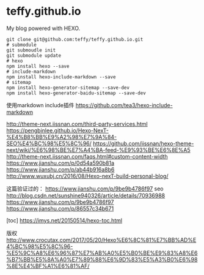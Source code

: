 # teffy.github.io
My blog powered with HEXO.

```
git clone git@github.com:teffy/teffy.github.io.git
# submodule
git submoudle init
git submodule update
# hexo
npm install hexo --save
# include-markdown
npm install hexo-include-markdown --save
# sitemap
npm install hexo-generator-sitemap --save-dev
npm install hexo-generator-baidu-sitemap --save-dev
```

使用markdown include插件
https://github.com/tea3/hexo-include-markdown

http://theme-next.iissnan.com/third-party-services.html
https://pengbinlee.github.io/Hexo-NexT-%E4%B8%BB%E9%A2%98%E7%9A%84-SEO%E4%BC%98%E5%8C%96/
https://github.com/iissnan/hexo-theme-next/wiki/%E6%98%BE%E7%A4%BA-feed-%E9%93%BE%E6%8E%A5
http://theme-next.iissnan.com/faqs.html#custom-content-width
https://www.jianshu.com/p/0d54a590b81a
https://www.jianshu.com/p/ab44b916a8b6
http://www.wuxubj.cn/2016/08/Hexo-nexT-build-personal-blog/


这篇验证过的：
https://www.jianshu.com/p/9be9b4786f97
seo
http://blog.csdn.net/sunshine940326/article/details/70936988
https://www.jianshu.com/p/9be9b4786f97
https://www.jianshu.com/p/86557c34b671

[toc]
https://imys.net/20150514/hexo-toc.html


版权
http://www.crocutax.com/2017/05/20/Hexo%E6%8C%81%E7%BB%AD%E4%BC%98%E5%8C%96-%E5%9C%A8%E6%96%87%E7%AB%A0%E5%B0%BE%E9%83%A8%E6%B7%BB%E5%8A%A0%E7%89%88%E6%9D%83%E5%A3%B0%E6%98%8E%E4%BF%A1%E6%81%AF/